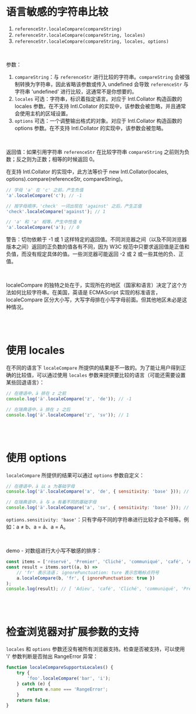 # 语言敏感的字符串比较

1. `referenceStr.localeCompare(compareString)`
2. `referenceStr.localeCompare(compareString, locales)`
3. `referenceStr.localeCompare(compareString, locales, options)`

<br>

参数：

1.  `compareString`：与 `referenceStr` 进行比较的字符串。`compareString` 会被强制转换为字符串，因此省略该参数或传入 undefined 会导致 `referenceStr` 与字符串 'undefined' 进行比较，这通常不是你想要的。
2.  `locales` 可选：字符串，标识着指定语言。对应于 Intl.Collator 构造函数的 locales 参数。在不支持 Intl.Collator 的实现中，该参数会被忽略，并且通常会使用主机的区域设置。
3.  `options` 可选：一个调整输出格式的对象。对应于 Intl.Collator 构造函数的 options 参数。在不支持 Intl.Collator 的实现中，该参数会被忽略。

<br>

返回值：如果引用字符串 `referenceStr` 在比较字符串 `compareString` 之前则为负数；反之则为正数；相等的时候返回 0。

在支持 Intl.Collator 的实现中，此方法等价于 new Intl.Collator(locales, options).compare(referenceStr, compareString)。

```js
// 字母 'a' 在 'c' 之前，产生负值
'a'.localeCompare('c'); // -1

// 按字母顺序，'check' 一词出现在 'against' 之后，产生正值
'check'.localeCompare('against'); // 1

// 'a' 和 'a' 相等，产生中性值 0
'a'.localeCompare('a'); // 0
```

警告：切勿依赖于 -1 或 1 这样特定的返回值。不同浏览器之间（以及不同浏览器版本之间）返回的正负数的值各有不同，因为 W3C 规范中只要求返回值是正值和负值，而没有规定具体的值。一些浏览器可能返回 -2 或 2 或一些其他的负、正值。

<br>

localeCompare 的独特之处在于，实现所在的地区（国家和语言）决定了这个方法如何比较字符串。在美国，英语是 ECMAScript 实现的标准语言，localeCompare 区分大小写，大写字母排在小写字母前面。但其他地区未必是这种情况。

<br><br>

# 使用 locales

在不同的语言下 `localeCompare` 所提供的结果是不一致的。为了能让用户得到正确的比较值，可以通过使用 `locales` 参数来提供要比较的语言（可能还需要设置某些回退语言）：

```js
// 在德语中，ä 排在 z 之前
console.log('ä'.localeCompare('z', 'de')); // -1

// 在瑞典语中，ä 排在 z 之后
console.log('ä'.localeCompare('z', 'sv')); // 1
```

<br><br>

# 使用 options

`localeCompare` 所提供的结果可以通过 `options` 参数自定义：

```js
// 在德语中，ä 以 a 为基础字母
console.log('ä'.localeCompare('a', 'de', { sensitivity: 'base' })); // 0

// 在瑞典语中，ä 与 a 有着不同的基础字母
console.log('ä'.localeCompare('a', 'sv', { sensitivity: 'base' })); // 1
```

`options.sensitivity: 'base'`：只有字母不同的字符串进行比较才会不相等。例如：a ≠ b、a = á、a = A。

<br>

demo - 对数组进行大小写不敏感的排序：

```js
const items = ['réservé', 'Premier', 'Cliché', 'communiqué', 'café', 'Adieu'];
const result = items.sort((a, b) =>
    // 'fr' 表示法语； ignorePunctuation: ture 表示忽略标点符号
    a.localeCompare(b, 'fr', { ignorePunctuation: true })
);
console.log(result); // [ 'Adieu', 'café', 'Cliché', 'communiqué', 'Premier', 'réservé' ]
```

<br><br>

# 检查浏览器对扩展参数的支持

`locales` 和 `options` 参数还没有被所有浏览器支持。检查是否被支持，可以使用 'i' 参数判断是否抛出 RangeError 异常：

```js
function localeCompareSupportsLocales() {
    try {
        'foo'.localeCompare('bar', 'i');
    } catch (e) {
        return e.name === 'RangeError';
    }
    return false;
}
```

<br>
